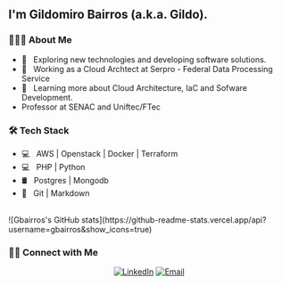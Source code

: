 <h2>I'm Gildomiro Bairros (a.k.a. Gildo).</h2>

<h3> 👨🏻‍💻 About Me </h3>
<ul>
<li>🤔 &nbsp; Exploring new technologies and developing software solutions.</li>
<li>💼 &nbsp; Working as a Cloud Archtect at Serpro - Federal Data Processing Service</li>
<li>🌱 &nbsp; Learning more about Cloud Architecture, IaC and Sofware Development.</li>
<li>Professor at SENAC and Uniftec/FTec</li>
</ul>

<h3>🛠 Tech Stack</h3>
<ul>
<li>💻 &nbsp; AWS | Openstack | Docker | Terraform</li>
<li>💻 &nbsp; PHP | Python</li>
<li>🛢 &nbsp; Postgres | Mongodb</li>
<li>🔧 &nbsp; Git | Markdown</li>
</ul>

<br/>
![Gbairros's GitHub stats](https://github-readme-stats.vercel.app/api?username=gbairros&show_icons=true)
<br/>
<h3> 🤝🏻 Connect with Me </h3>
<p align="center">
<a href="https://www.linkedin.com/in/gbairros/"><img alt="LinkedIn" src="https://img.shields.io/badge/LinkedIn-Gildomiro%20Bairros-blue?style=flat-square&logo=linkedin"></a>
<a href="mailto:gbairros@gmail.com"><img alt="Email" src="https://img.shields.io/badge/Email-gbairros@gmail.com-blue?style=flat-square&logo=gmail"></a>
</p>
